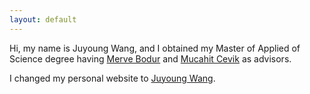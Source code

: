 ```yaml
---
layout: default
---
```

<!-- {%- include mathjax.html -%} -->


Hi, my name is Juyoung Wang, and I obtained my Master of Applied of Science degree having [Merve Bodur](https://sites.google.com/site/mervebodr/) and [Mucahit Cevik](https://people.ryerson.ca/mcevik/) as advisors. 

I changed my personal website to [Juyoung Wang](https://rainbow-gnome-b828f3.netlify.app/).

<!-- 
Broadly speaking, my research interests lie in the intersection of Optimization, Statistics (particular emphasis to statistical learning) and Mathematics.

My email address is juyoung [DoT] wang [AT] mail [dOT] utoronto [Dot] ca.

Please feel free to speak me in either English, Spanish and Korean. I grew up in both South Korea and Chile.

Links: <a href="/convexandrobustperson/files/CV_Academia.pdf" target="_blank">[CV]</a>

# Education
*  **Master of Applied Science** (M.A.Sc.) in Industrial Engineering at University of Toronto.
*  **Bachelor in Engineering Sciences** (B.Sc.) in Mathematical and Computational Engineering at Pontificia Universidad Catolica de Chile.

# Publications and preprints
Please, check list of my publications here, generated thanks to BibBase API. To access pdf files of my online available papers, please check: <a href="https://drive.google.com/drive/folders/1ZcmvbBYm0e52GdHs1SxxXktfcWQRFCvY?usp=sharing" target="_blank">[Google Drive]</a>
<script src="https://bibbase.org/show?bib=https%3A%2F%2Fdrive.google.com%2Fuc%3Fexport%3Ddownload%26id%3D1aPvqkrKEyWBibny-mdiCPdJgTQJOy5cb&jsonp=1"></script>

I am currently working on two additional projects where one of them is related to deep learing, while the other one is related to the methodological stochastic optimization and its application. I am hoping to finish them soon.

# Talks
* Multi-stage Stochastic Intensity Modulated Radiation Therapy Planning
	* IFORS 2020, Cancelled due to COVID19, June 2020
	* INFORMS 2020 Annual meeting, Online, November. 2020
* Mixed-integer linear programming models for the paint waste management problem
	* Optimization days 2019, Montreal, QC, May 2019

# Work experiences
* **Scotiabank** (Jul. 2018 - Oct. 2018), Santiago, Chile.
	* **Position**: Data scientist.
	* **Job description**: Worked as a data scientist at Scotiabank, Chile. Hired directly by clients, after working three months as an external consultant.
* **Groupe SII** (Apr. 2018 - Jun. 2018), Santiago, Chile.
	* **Position**: Consultant.
	* **Job description**: Worked as a data science consultant at SII Group, together with digital banking team of Scotiabank, Chile.



 -->
